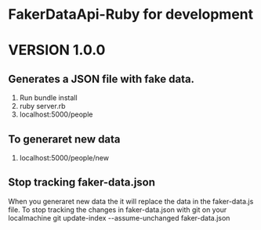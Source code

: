 # FakerDataApi-Ruby for development
# VERSION 1.0.0

## Generates a JSON file with fake data.

1. Run bundle install
2. ruby server.rb
3. localhost:5000/people

## To generaret new data

1. localhost:5000/people/new

## Stop tracking faker-data.json

When you generaret new data the it will replace the data in the faker-data.js file.
To stop tracking the changes in faker-data.json with git on your localmachine
git update-index --assume-unchanged faker-data.json